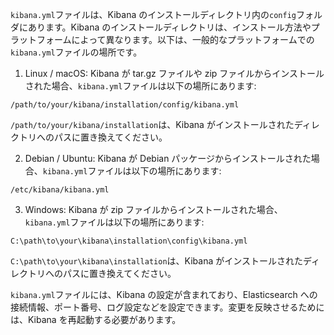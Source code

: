 `kibana.yml`ファイルは、Kibana のインストールディレクトリ内の`config`フォルダにあります。Kibana のインストールディレクトリは、インストール方法やプラットフォームによって異なります。以下は、一般的なプラットフォームでの`kibana.yml`ファイルの場所です。

1. Linux / macOS:
   Kibana が tar.gz ファイルや zip ファイルからインストールされた場合、`kibana.yml`ファイルは以下の場所にあります:

```
/path/to/your/kibana/installation/config/kibana.yml
```

`/path/to/your/kibana/installation`は、Kibana がインストールされたディレクトリへのパスに置き換えてください。

2. Debian / Ubuntu:
   Kibana が Debian パッケージからインストールされた場合、`kibana.yml`ファイルは以下の場所にあります:

```
/etc/kibana/kibana.yml
```

3. Windows:
   Kibana が zip ファイルからインストールされた場合、`kibana.yml`ファイルは以下の場所にあります:

```
C:\path\to\your\kibana\installation\config\kibana.yml
```

`C:\path\to\your\kibana\installation`は、Kibana がインストールされたディレクトリへのパスに置き換えてください。

`kibana.yml`ファイルには、Kibana の設定が含まれており、Elasticsearch への接続情報、ポート番号、ログ設定などを設定できます。変更を反映させるためには、Kibana を再起動する必要があります。
